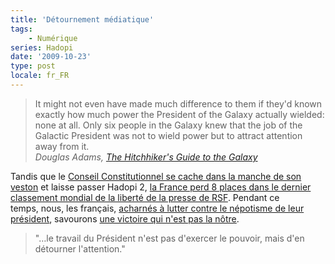```yaml
---
title: 'Détournement médiatique'
tags:
    - Numérique
series: Hadopi
date: '2009-10-23'
type: post
locale: fr_FR
---
```


> It might not even have made much difference to them if they'd known exactly how much power the President of the Galaxy actually wielded: none at all. Only six people in the Galaxy knew that the job of the Galactic President was not to wield power but to attract attention away from it.  
> <cite>Douglas Adams, [The Hitchhiker's Guide to the Galaxy](http://www.wikiwand.com/en/The_Hitchhiker "The Hitchhiker")</cite>

<!-- more -->

Tandis que le [Conseil Constitutionnel se cache dans la manche de son veston](http://www.authueil.org/?2009/10/22/1472-la-non-decision-hadopi-2) et laisse passer Hadopi 2, [la France perd 8 places dans le dernier classement mondial de la liberté de la presse de RSF](http://www.jegoun.net/2009/10/liberte-de-la-presse.html). Pendant ce temps, nous, les français, [acharnés à lutter contre le népotisme de leur président](http://777socrate.blogspot.com/2009/10/jean-sarkozy-un-fils-papa.html), savourons [une victoire qui n'est pas la nôtre](http://www.toreador.fr/2009/10/23/paso-doble-n%c2%b0154-tout-est-perdu-fors-lhonneur/).

> "…le travail du Président n'est pas d'exercer le pouvoir, mais d'en détourner l'attention."
